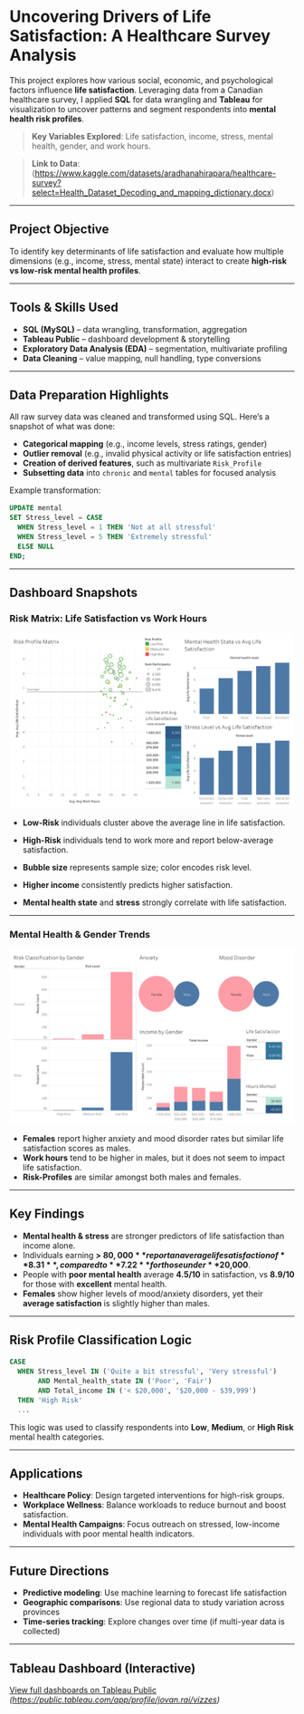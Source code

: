 
# Uncovering Drivers of Life Satisfaction: A Healthcare Survey Analysis

This project explores how various social, economic, and psychological factors influence **life satisfaction**. Leveraging data from a Canadian healthcare survey, I applied **SQL** for data wrangling and **Tableau** for visualization to uncover patterns and segment respondents into **mental health risk profiles**.

> **Key Variables Explored**: Life satisfaction, income, stress, mental health, gender, and work hours.

> **Link to Data**: (https://www.kaggle.com/datasets/aradhanahirapara/healthcare-survey?select=Health_Dataset_Decoding_and_mapping_dictionary.docx)

---

## Project Objective

To identify key determinants of life satisfaction and evaluate how multiple dimensions (e.g., income, stress, mental state) interact to create **high-risk vs low-risk mental health profiles**.

---

## Tools & Skills Used

- **SQL (MySQL)** – data wrangling, transformation, aggregation
- **Tableau Public** – dashboard development & storytelling
- **Exploratory Data Analysis (EDA)** – segmentation, multivariate profiling
- **Data Cleaning** – value mapping, null handling, type conversions

---

## Data Preparation Highlights

All raw survey data was cleaned and transformed using SQL. Here’s a snapshot of what was done:

- **Categorical mapping** (e.g., income levels, stress ratings, gender)
- **Outlier removal** (e.g., invalid physical activity or life satisfaction entries)
- **Creation of derived features**, such as multivariate `Risk_Profile`
- **Subsetting data** into `chronic` and `mental` tables for focused analysis

Example transformation:
```sql
UPDATE mental
SET Stress_level = CASE
  WHEN Stress_level = 1 THEN 'Not at all stressful'
  WHEN Stress_level = 5 THEN 'Extremely stressful'
  ELSE NULL
END;
```

---

## Dashboard Snapshots

### Risk Matrix: Life Satisfaction vs Work Hours

<img src="Visuals/dashboard_life_satisfaction.png" alt="Risk Profile Matrix" width="700"/>

- **Low-Risk** individuals cluster above the average line in life satisfaction.
- **High-Risk** individuals tend to work more and report below-average satisfaction.
- **Bubble size** represents sample size; color encodes risk level.

- **Higher income** consistently predicts higher satisfaction.
- **Mental health state** and **stress** strongly correlate with life satisfaction.

---

### Mental Health & Gender Trends

<img src="Visuals/dashboard_gender_risk.png" alt="Gender Risk Trends" width="700"/>

- **Females** report higher anxiety and mood disorder rates but similar life satisfaction scores as males.
- **Work hours** tend to be higher in males, but it does not seem to impact life satisfaction.
- **Risk-Profiles** are similar amongst both males and females.

---

## Key Findings

- **Mental health & stress** are stronger predictors of life satisfaction than income alone.
- Individuals earning **> $80,000** report an average life satisfaction of **8.31**, compared to **7.22** for those under **$20,000**.
- People with **poor mental health** average **4.5/10** in satisfaction, vs **8.9/10** for those with **excellent** mental health.
- **Females** show higher levels of mood/anxiety disorders, yet their **average satisfaction** is slightly higher than males.

---

## Risk Profile Classification Logic

```sql
CASE
  WHEN Stress_level IN ('Quite a bit stressful', 'Very stressful')
       AND Mental_health_state IN ('Poor', 'Fair')
       AND Total_income IN ('< $20,000', '$20,000 - $39,999')
  THEN 'High Risk'
  ...
```

This logic was used to classify respondents into **Low**, **Medium**, or **High Risk** mental health categories.

---

## Applications

- **Healthcare Policy**: Design targeted interventions for high-risk groups.
- **Workplace Wellness**: Balance workloads to reduce burnout and boost satisfaction.
- **Mental Health Campaigns**: Focus outreach on stressed, low-income individuals with poor mental health indicators.

---

## Future Directions

- **Predictive modeling**: Use machine learning to forecast life satisfaction
- **Geographic comparisons**: Use regional data to study variation across provinces
- **Time-series tracking**: Explore changes over time (if multi-year data is collected)

---

## Tableau Dashboard (Interactive)

[View full dashboards on Tableau Public](#)  
_(https://public.tableau.com/app/profile/jovan.rai/vizzes)_
